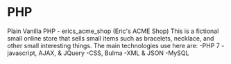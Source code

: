 # PHP

Plain Vanilla PHP - erics_acme_shop  (Eric's ACME Shop)
This is a fictional small online store that sells small items such as bracelets, necklace, and other small interesting things. The main technologies use here are:
	-PHP 7
	-javascript, AJAX, & JQuery
	-CSS, Bulma
	-XML & JSON
	-MySQL
